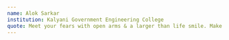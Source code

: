 ```yaml
---
name: Alok Sarkar 
institution: Kalyani Government Engineering College
quote: Meet your fears with open arms & a larger than life smile. Make your feaars fear you.
---
```

